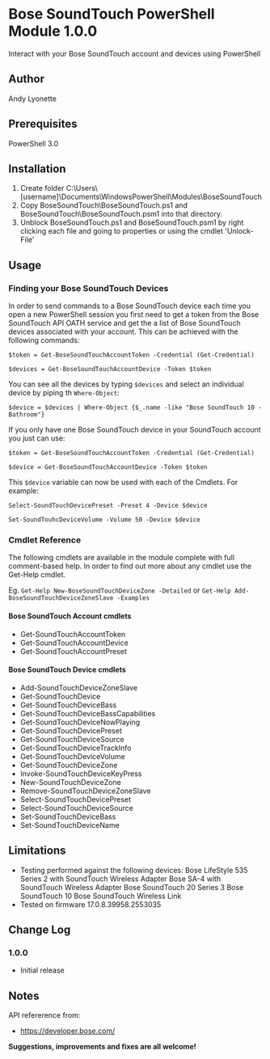 # Bose SoundTouch PowerShell Module 1.0.0
Interact with your Bose SoundTouch account and devices using PowerShell

## Author
Andy Lyonette

## Prerequisites
PowerShell 3.0



## Installation
1. Create folder C:\Users\\[username]\Documents\WindowsPowerShell\Modules\BoseSoundTouch
2. Copy BoseSoundTouch\BoseSoundTouch.ps1 and BoseSoundTouch\BoseSoundTouch.psm1 into that directory.
3. Unblock BoseSoundTouch.ps1 and BoseSoundTouch.psm1 by right clicking each file and going to properties or using the cmdlet 'Unlock-File'



## Usage
### Finding your Bose SoundTouch Devices
In order to send commands to a Bose SoundTouch device each time you open a new PowerShell session you first need to get a token from the Bose SoundTouch API OATH service and get the a list of Bose SoundTouch devices associated with your account.  This can be achieved with the following commands:

`$token = Get-BoseSoundTouchAccountToken -Credential (Get-Credential)`

`$devices = Get-BoseSoundTouchAccountDevice -Token $token`

You can see all the devices by typing `$devices` and select an individual device by piping th `Where-Object`:

`$device = $devices | Where-Object {$_.name -like "Bose SoundTouch 10 - Bathroom"}`

If you only have one Bose SoundTouch device in your SoundTouch account you just can use:

`$token = Get-BoseSoundTouchAccountToken -Credential (Get-Credential)`

`$device = Get-BoseSoundTouchAccountDevice -Token $token`


This `$device` variable can now be used with each of the Cmdlets.  For example:

`Select-SoundTouchDevicePreset -Preset 4 -Device $device`

`Set-SoundTouhcDeviceVolume -Volume 50 -Device $device`




### Cmdlet Reference
The following cmdlets are available in the module complete with full comment-based help.  In order to find out more about any cmdlet use the Get-Help cmdlet.

Eg. `Get-Help New-BoseSoundTouchDeviceZone -Detailed` or `Get-Help Add-BoseSoundTouchDeviceZoneSlave -Examples`


#### Bose SoundTouch Account cmdlets
* Get-SoundTouchAccountToken
* Get-SoundTouchAccountDevice
* Get-SoundTouchAccountPreset

#### Bose SoundTouch Device cmdlets
* Add-SoundTouchDeviceZoneSlave
* Get-SoundTouchDevice
* Get-SoundTouchDeviceBass
* Get-SoundTouchDeviceBassCapabilities
* Get-SoundTouchDeviceNowPlaying
* Get-SoundTouchDevicePreset
* Get-SoundTouchDeviceSource
* Get-SoundTouchDeviceTrackInfo
* Get-SoundTouchDeviceVolume
* Get-SoundTouchDeviceZone
* Invoke-SoundTouchDeviceKeyPress
* New-SoundTouchDeviceZone
* Remove-SoundTouchDeviceZoneSlave
* Select-SoundTouchDevicePreset
* Select-SoundTouchDeviceSource
* Set-SoundTouchDeviceBass
* Set-SoundTouchDeviceName



## Limitations
* Testing performed against the following devices:
     Bose LifeStyle 535 Series 2 with SoundTouch Wireless Adapter
     Bose SA-4 with SoundTouch Wireless Adapter
     Bose SoundTouch 20 Series 3
     Bose SoundTouch 10
     Bose SoundTouch Wireless Link
* Tested on firmware 17.0.8.39958.2553035



## Change Log
### 1.0.0
* Initial release



## Notes
API refererence from:
* https://developer.bose.com/

**Suggestions, improvements and fixes are all welcome!**
